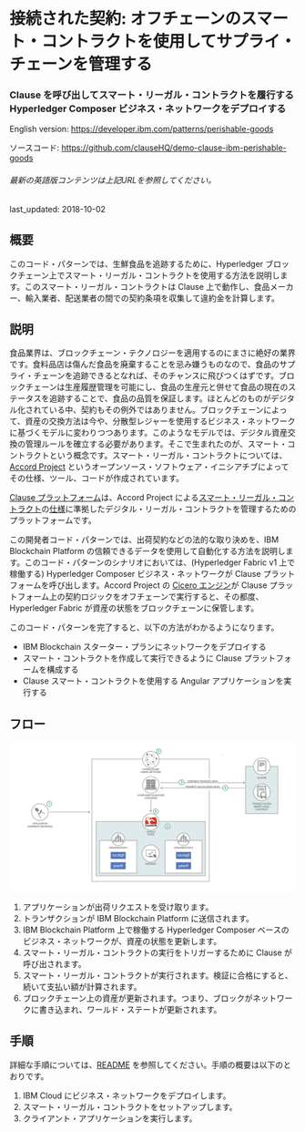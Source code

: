# 接続された契約: オフチェーンのスマート・コントラクトを使用してサプライ・チェーンを管理する

### Clause を呼び出してスマート・リーガル・コントラクトを履行する Hyperledger Composer ビジネス・ネットワークをデプロイする

English version: https://developer.ibm.com/patterns/perishable-goods

ソースコード: https://github.com/clauseHQ/demo-clause-ibm-perishable-goods

###### 最新の英語版コンテンツは上記URLを参照してください。
last_updated: 2018-10-02

 
## 概要

このコード・パターンでは、生鮮食品を追跡するために、Hyperledger ブロックチェーン上でスマート・リーガル・コントラクトを使用する方法を説明します。このスマート・リーガル・コントラクトは Clause 上で動作し、食品メーカー、輸入業者、配送業者の間での契約条項を収集して違約金を計算します。

## 説明

食品業界は、ブロックチェーン・テクノロジーを適用するのにまさに絶好の業界です。食料品店は傷んだ食品を廃棄することを忌み嫌うものなので、食品のサプライ・チェーンを追跡できるとなれば、そのチャンスに飛びつくはずです。ブロックチェーンは生産履歴管理を可能にし、食品の生産元と併せて食品の現在のステータスを追跡することで、食品の品質を保証します。ほとんどのものがデジタル化されている中、契約もその例外ではありません。ブロックチェーンによって、資産の交換方法は今や、分散型レジャーを使用するビジネス・ネットワークに基づくモデルに変わりつつあります。このようなモデルでは、デジタル資産交換の管理ルールを確立する必要があります。そこで生まれたのが、スマート・コントラクトという概念です。スマート・リーガル・コントラクトについては、[Accord Project](https://accordproject.org/) というオープンソース・ソフトウェア・イニシアチブによってその仕様、ツール、コードが作成されています。

[Clause プラットフォーム](https://clause.io/)は、Accord Project による[スマート・リーガル・コントラクト](https://medium.com/@Clause/really-smart-and-legal-contracts-a77fcd1d0d10)の[仕様](https://docs.accordproject.org/)に準拠したデジタル・リーガル・コントラクトを管理するためのプラットフォームです。

この開発者コード・パターンでは、出荷契約などの法的な取り決めを、IBM Blockchain Platform の信頼できるデータを使用して自動化する方法を説明します。このコード・パターンのシナリオにおいては、(Hyperledger Fabric v1 上で稼働する) Hyperledger Composer ビジネス・ネットワークが Clause プラットフォームを呼び出します。Accord Project の [Cicero エンジン](https://github.com/accordproject/cicero)が Clause プラットフォーム上の契約ロジックをオフチェーンで実行すると、その都度、Hyperledger Fabric が資産の状態をブロックチェーンに保管します。

このコード・パターンを完了すると、以下の方法がわかるようになります。

* IBM Blockchain スターター・プランにネットワークをデプロイする
* スマート・コントラクトを作成して実行できるように Clause プラットフォームを構成する
* Clause スマート・コントラクトを使用する Angular アプリケーションを実行する

## フロー

![フロー](./images/arch-perishable-goods.png)

1. アプリケーションが出荷リクエストを受け取ります。
1. トランザクションが IBM Blockchain Platform に送信されます。
1. IBM Blockchain Platform 上で稼働する Hyperledger Composer ベースのビジネス・ネットワークが、資産の状態を更新します。
1. スマート・リーガル・コントラクトの実行をトリガーするために Clause が呼び出されます。
1. スマート・リーガル・コントラクトが実行されます。検証に合格にすると、続いて支払い額が計算されます。
1. ブロックチェーン上の資産が更新されます。つまり、ブロックがネットワークに書き込まれ、ワールド・ステートが更新されます。

## 手順

詳細な手順については、[README](https://github.com/clauseHQ/demo-clause-ibm-perishable-goods/blob/master/README.md) を参照してください。手順の概要は以下のとおりです。

1. IBM Cloud にビジネス・ネットワークをデプロイします。
1. スマート・リーガル・コントラクトをセットアップします。
1. クライアント・アプリケーションを実行します。
